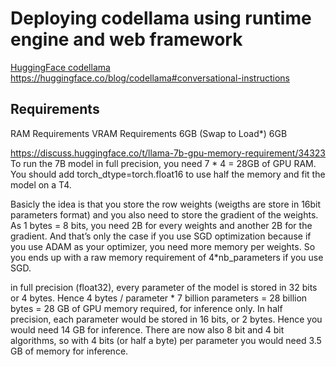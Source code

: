 # Deploying codellama using runtime engine and web framework

[HuggingFace codellama](https://huggingface.co/codellama/CodeLlama-7b-hf)
https://huggingface.co/blog/codellama#conversational-instructions
## Requirements
RAM Requirements 	VRAM Requirements
6GB (Swap to Load*) 	6GB

https://discuss.huggingface.co/t/llama-7b-gpu-memory-requirement/34323
To run the 7B model in full precision, you need 7 * 4 = 28GB of GPU RAM. You should add torch_dtype=torch.float16 to use half the memory and fit the model on a T4. 

Basicly the idea is that you store the row weights (weigths are store in 16bit parameters format) and you also need to store the gradient of the weights. As 1 bytes = 8 bits, you need 2B for every weights and another 2B for the gradient. And that’s only the case if you use SGD optimization because if you use ADAM as your optimizer, you need more memory per weights.
So you ends up with a raw memory requirement of 4*nb_parameters if you use SGD.

in full precision (float32), every parameter of the model is stored in 32 bits or 4 bytes. Hence 4 bytes / parameter * 7 billion parameters = 28 billion bytes = 28 GB of GPU memory required, for inference only. In half precision, each parameter would be stored in 16 bits, or 2 bytes. Hence you would need 14 GB for inference. There are now also 8 bit and 4 bit algorithms, so with 4 bits (or half a byte) per parameter you would need 3.5 GB of memory for inference.